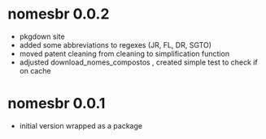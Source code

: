 # nomesbr 0.0.2

* pkgdown site
* added some abbreviations to regexes (JR, FL, DR, SGTO)
* moved patent cleaning from cleaning to simplification function 
* adjusted download_nomes_compostos , created simple test to check if on cache

# nomesbr 0.0.1

* initial version wrapped as a package
